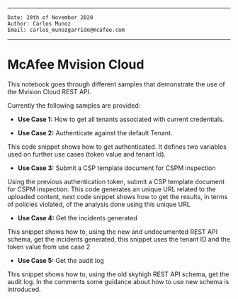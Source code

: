﻿___

    Date: 20th of November 2020
    Author: Carlos Munoz
    Email: carlos_munozgarrido@mcafee.com

___
# McAfee Mvision Cloud

This notebook goes through different samples that demonstrate the use of the Mvision Cloud REST API.

Currently the following samples are provided:

* **Use Case 1:** How to get all tenants associated with current credentials.

* **Use Case 2:** Authenticate against the default Tenant.

This code snippet shows how to get authenticated. It defines two variables used on further use cases (token value and tenant Id).

* **Use Case 3:** Submit a CSP template document for CSPM inspection

Using the previous authentication token, submit a CSP template document for CSPM inspection.
This code generates an unique URL related to the uploaded content, next code snippet shows how to get the results, in terms of policies violated, of the analysis done using this unique URL

* **Use Case 4:** Get the incidents generated

This snippet shows how to, using the new and undocumented REST API schema, get the incidents generated, this snippet uses the tenant ID and the token value from use case 2

* **Use Case 5:** Get the audit log

This snippet shows how to, using the old skyhigh REST API schema, get the audit log. In the comments some guidance about  how to use new schema is introduced.

